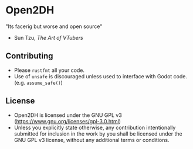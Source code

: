 # Open2DH
"Its facerig but worse and open source" 
- Sun Tzu, *The Art of VTubers*
## Contributing
- Please `rustfmt` all your code.
- Use of `unsafe` is discouraged unless used to interface with Godot code. (e.g. `assume_safe()`)
## License
- Open2DH is licensed under the GNU GPL v3 (https://www.gnu.org/licenses/gpl-3.0.html)
- Unless you explicitly state otherwise, any contribution intentionally submitted for inclusion in the work by you shall be licensed under the GNU GPL v3 license, without any additional terms or conditions.

